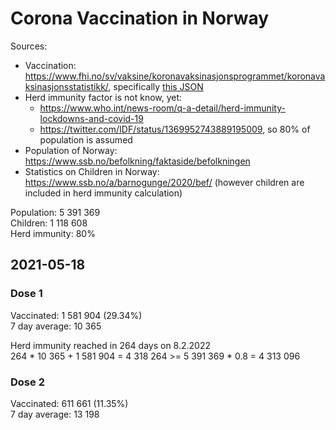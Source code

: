 # Corona Vaccination in Norway

Sources:

- Vaccination: <https://www.fhi.no/sv/vaksine/koronavaksinasjonsprogrammet/koronavaksinasjonsstatistikk/>, specifically [this JSON](https://www.fhi.no/api/chartdata/api/99119)
- Herd immunity factor is not know, yet:
  - <https://www.who.int/news-room/q-a-detail/herd-immunity-lockdowns-and-covid-19>
  - <https://twitter.com/IDF/status/1369952743889195009>, so 80% of population is assumed
- Population of Norway: <https://www.ssb.no/befolkning/faktaside/befolkningen>
- Statistics on Children in Norway: https://www.ssb.no/a/barnogunge/2020/bef/ (however children are included in herd immunity calculation)

Population: 5 391 369  
Children: 1 118 608  
Herd immunity: 80%  

## 2021-05-18

### Dose 1

Vaccinated: 1 581 904 (29.34%)  
7 day average: 10 365

Herd immunity reached in 264 days on 8.2.2022  
264 * 10 365 + 1 581 904 = 4 318 264 >= 5 391 369 * 0.8 = 4 313 096

### Dose 2

Vaccinated: 611 661 (11.35%)  
7 day average: 13 198

